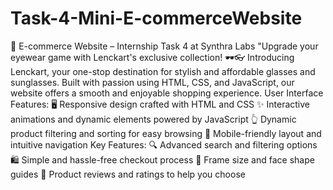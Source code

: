 # Task-4-Mini-E-commerceWebsite

🚀 E-commerce Website – Internship Task 4 at Synthra Labs
"Upgrade your eyewear game with Lenckart's exclusive collection! 🕶️👓
Introducing Lenckart, your one-stop destination for stylish and affordable glasses and sunglasses. Built with passion using HTML, CSS, and JavaScript, our website offers a smooth and enjoyable shopping experience.
User Interface Features:
🖥️ Responsive design crafted with HTML and CSS
 ✨️ Interactive animations and dynamic elements powered by JavaScript
 👆 Dynamic product filtering and sorting for easy browsing
 📱 Mobile-friendly layout and intuitive navigation
Key Features:
🔍 Advanced search and filtering options
 🛍️ Simple and hassle-free checkout process
 📏 Frame size and face shape guides
 🌟 Product reviews and ratings to help you choose
